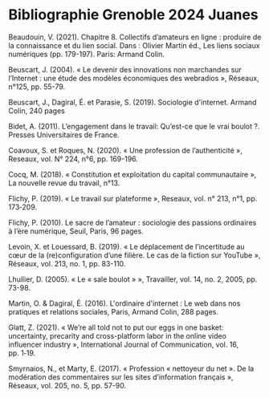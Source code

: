 <html>
<body>
<h1>Bibliographie Grenoble 2024 Juanes</h1>
<p>Beaudouin, V. (2021). Chapitre 8. Collectifs d’amateurs en ligne : produire de la connaissance et du lien social. Dans : Olivier Martin éd., Les liens sociaux numériques (pp. 179-197). Paris: Armand Colin.</p>
<p>Beuscart, J. (2004). « Le devenir des innovations non marchandes sur l’Internet : une étude des modèles économiques des webradios », Réseaux, n°125, pp. 55-79.</p>
<p>Beuscart, J., Dagiral, É. et Parasie, S. (2019). Sociologie d'internet. Armand Colin, 240 pages</p>
<p>Bidet, A. (2011). L’engagement dans le travail: Qu’est-ce que le vrai boulot ?. Presses Universitaires de France.</p>
<p>Coavoux, S. et Roques, N. (2020). « Une profession de l’authenticité », Reseaux, vol. N° 224, n°6, pp. 169-196.</p>
<p>Cocq, M. (2018). « Constitution et exploitation du capital communautaire », La nouvelle revue du travail, n°13.</p>
<p>Flichy, P. (2019). « Le travail sur plateforme », Reseaux, vol. n° 213, n°1, pp. 173‑209.</p>
<p>Flichy, P. (2010). Le sacre de l’amateur : sociologie des passions ordinaires à l’ère numérique, Seuil, Paris, 96 pages.</p>
<p>Levoin, X. et Louessard, B. (2019). « Le déplacement de l’incertitude au cœur de la (re)configuration d’une filière. Le cas de la fiction sur YouTube », Réseaux, vol. 213, no. 1, pp. 83-110.</p>
<p>Lhuilier, D. (2005). « Le « sale boulot » », Travailler, vol. 14, no. 2, 2005, pp. 73-98.</p>
<p>Martin, O. & Dagiral, É. (2016). L'ordinaire d'internet : Le web dans nos pratiques et relations
sociales, Paris, Armand Colin, 288 pages.</p>
<p>Glatt, Z. (2021). « We’re all told not to put our eggs in one basket: uncertainty, precarity and cross-platform labor in the online video influencer industry », International Journal of Communication, vol. 16, pp. 1‑19.
</p>
<p>Smyrnaios, N., et Marty, E. (2017). « Profession « nettoyeur du net ». De la modération des commentaires sur les sites d’information français », Réseaux, vol. 205, no. 5, pp. 57-90.</p>
</body>
</html>
